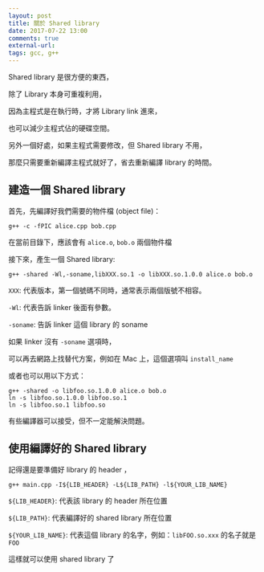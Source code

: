 ```yaml
---
layout: post
title: 關於 Shared library
date: 2017-07-22 13:00
comments: true
external-url:
tags: gcc, g++
---
```


Shared library 是很方便的東西，

除了 Library 本身可重複利用，

因為主程式是在執行時，才將 Library link 進來，

也可以減少主程式佔的硬碟空間。

另外一個好處，如果主程式需要修改，但 Shared library 不用，

那麼只需要重新編譯主程式就好了，省去重新編譯 library 的時間。

## 建造一個 Shared library 

首先，先編譯好我們需要的物件檔 (object file)：

```
g++ -c -fPIC alice.cpp bob.cpp
```

在當前目錄下，應該會有 `alice.o`, `bob.o` 兩個物件檔

接下來，產生一個 Shared library:

```
g++ -shared -Wl,-soname,libXXX.so.1 -o libXXX.so.1.0.0 alice.o bob.o
```

`XXX`: 代表版本，第一個號碼不同時，通常表示兩個版號不相容。

`-Wl`: 代表告訴 linker 後面有參數。

`-soname`: 告訴 linker 這個 library 的 soname

如果 linker 沒有 `-soname` 選項時，

可以再去網路上找替代方案，例如在 Mac 上，這個選項叫 `install_name`

或者也可以用以下方式：

```
g++ -shared -o libfoo.so.1.0.0 alice.o bob.o
ln -s libfoo.so.1.0.0 libfoo.so.1
ln -s libfoo.so.1 libfoo.so
```

有些編譯器可以接受，但不一定能解決問題。

## 使用編譯好的 Shared library

記得還是要準備好 library 的 header ，

```
g++ main.cpp -I${LIB_HEADER} -L${LIB_PATH} -l${YOUR_LIB_NAME}
```

`${LIB_HEADER}`: 代表該 library 的 header 所在位置

`${LIB_PATH}`: 代表編譯好的 shared library 所在位置

`${YOUR_LIB_NAME}`: 代表這個 library 的名字，例如：`libFOO.so.xxx` 的名子就是 `FOO`

這樣就可以使用 shared library 了
